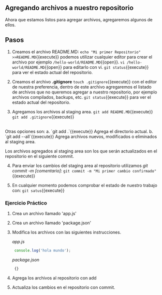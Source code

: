 ## Agregando archivos a nuestro repositorio ##

Ahora que estamos listos para agregar archivos, agregaremos algunos de ellos.

## Pasos ##
1. Creamos el archivo README.MD:
`echo "Mi primer Repositorio" >>README.MD`{{execute}} podemos utilizar cualquier editor para crear el archivo por ejemplo `/hello-world/README.MD`{{open}}.
`vi /hello-world/README.MD`{{open}} para editarlo con vi.
`git status`{{execute}} para ver el estado actual del repositorio.

2. Creamos el archivo **.gitignore** `touch .gitignore`{{execute}} con el editor de nuestra preferencia, dentro de este archivo agregaremos el listado de archivos que no queremos agregar a nuestro repositorio, por ejemplo archivos compilados, backups, etc.
`git status`{{execute}} para ver el estado actual del repositorio.

3. Agregamos los archivos al staging area.
`git add README.MD`{{execute}} 
`git add .gitignore`{{execute}}
<br/>
Otras opciones son:
a. `git add .`{{execute}} Agrega el directorio actual.
b. `git add --all`{{execute}} Agrega archivos nuevos, modificados o eliminados al staging area.

Los archivos agregados al staging area son los que serán actualizados en el repositorio en el siguiente commit.

4. Para enviar los cambios del staging area al repositorio utilizamos *git commit -m [comentario]*:
`git commit -m "Mi primer cambio confirmado"`{{execute}}

5. En cualquier momento podemos comprobar el estado de nuestro trabajo con:
`git satus`{{execute}}


### Ejercicio Práctico ###
1. Crea un archivo llamado 'app.js'
2. Crea un archivo llamado 'package.json'
3. Modifica los archivos con las siguientes instrucciones.

   *app.js*
   ```javascript
    console.log('hola mundo');
    ```
   *package.json*
   ```javascript
    {}
   ```
4. Agrega los archivos al repositorio con add
5. Actualiza los cambios en el repositorio con commit.